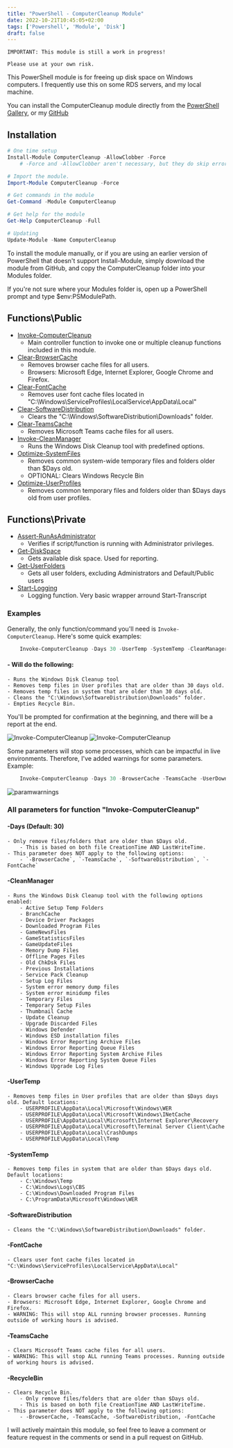 ```yaml
---
title: "PowerShell - ComputerCleanup Module"
date: 2022-10-21T10:45:05+02:00
tags: ['Powershell', 'Module', 'Disk']
draft: false
---
```

`IMPORTANT: This module is still a work in progress!`

`Please use at your own risk.`

This PowerShell module is for freeing up disk space on Windows computers.
I frequently use this on some RDS servers, and my local machine.

You can install the ComputerCleanup module directly from the [PowerShell Gallery](https://www.powershellgallery.com/packages/ComputerCleanup/), or my [GitHub](https://github.com/tomskovich/ComputerCleanup)

## Installation

```powershell
# One time setup
Install-Module ComputerCleanup -AllowClobber -Force 
	# -Force and -AllowClobber aren't necessary, but they do skip errors in case some appear.

# Import the module.
Import-Module ComputerCleanup -Force

# Get commands in the module
Get-Command -Module ComputerCleanup

# Get help for the module
Get-Help ComputerCleanup -Full

# Updating
Update-Module -Name ComputerCleanup
```

To install the module manually, or if you are using an earlier version of PowerShell that doesn't support Install-Module, simply download the module from GitHub, and copy the ComputerCleanup folder into your Modules folder. 

If you're not sure where your Modules folder is, open up a PowerShell prompt and type $env:PSModulePath.

## Functions\Public

- [Invoke-ComputerCleanup](https://github.com/tomskovich/ComputerCleanup/blob/main/Public/Invoke-ComputerCleanup.ps1) 
    - Main controller function to invoke one or multiple cleanup functions included in this module.
- [Clear-BrowserCache](https://github.com/tomskovich/ComputerCleanup/blob/main/Public/Clear-BrowserCache.ps1)
	- Removes browser cache files for all users.
    - Browsers: Microsoft Edge, Internet Explorer, Google Chrome and Firefox.
- [Clear-FontCache](https://github.com/tomskovich/ComputerCleanup/blob/main/Public/Clear-FontCache.ps1)
	- Removes user font cache files located in "C:\Windows\ServiceProfiles\LocalService\AppData\Local\"
- [Clear-SoftwareDistribution](https://github.com/tomskovich/ComputerCleanup/blob/main/Public/Clear-SoftwareDistribution.ps1)
    - Clears the "C:\Windows\SoftwareDistribution\Downloads" folder.
- [Clear-TeamsCache](https://github.com/tomskovich/ComputerCleanup/blob/main/Public/Clear-TeamsCache.ps1) 
    - Removes Microsoft Teams cache files for all users.
- [Invoke-CleanManager](https://github.com/tomskovich/ComputerCleanup/blob/main/Public/Invoke-CleanManager.ps1) 
    - Runs the Windows Disk Cleanup tool with predefined options.
- [Optimize-SystemFiles](https://github.com/tomskovich/ComputerCleanup/blob/main/Public/Optimize-SystemFiles.ps1) 
    - Removes common system-wide temporary files and folders older than $Days old.
    - OPTIONAL: Clears Windows Recycle Bin
- [Optimize-UserProfiles](https://github.com/tomskovich/ComputerCleanup/blob/main/Public/Optimize-UserProfiles.ps1) 
    - Removes common temporary files and folders older than $Days days old from user profiles.

## Functions\Private

- [Assert-RunAsAdministrator](https://github.com/tomskovich/ComputerCleanup/blob/main/Private/Assert-RunAsAdministrator.ps1) 
    - Verifies if script/function is running with Administrator privileges.
- [Get-DiskSpace](https://github.com/tomskovich/ComputerCleanup/blob/main/Private/Get-DiskSpace.ps1)
    - Gets available disk space. Used for reporting.
- [Get-UserFolders](https://github.com/tomskovich/ComputerCleanup/blob/main/Private/Get-Userfolders.ps1)
    - Gets all user folders, excluding Administrators and Default/Public users
- [Start-Logging](https://github.com/tomskovich/ComputerCleanup/blob/main/Private/Start-Logging.ps1)
    - Logging function. Very basic wrapper arround Start-Transcript

### Examples

Generally, the only function/command you'll need is `Invoke-ComputerCleanup`. Here's some quick examples:

``` powershell
    Invoke-ComputerCleanup -Days 30 -UserTemp -SystemTemp -CleanManager -SoftwareDistribution -RecycleBin 
```

#### - Will do the following:
	- Runs the Windows Disk Cleanup tool
	- Removes temp files in User profiles that are older than 30 days old.
	- Removes temp files in system that are older than 30 days old.
	- Cleans the "C:\Windows\SoftwareDistribution\Downloads" folder.
	- Empties Recycle Bin.

You'll be prompted for confirmation at the beginning, and there will be a report at the end.

![Invoke-ComputerCleanup](/computercleanup_example1_start.png#center)
![Invoke-ComputerCleanup](/computercleanup_example1_finish.png#center)

Some parameters will stop some processes, which can be impactful in live environments.
Therefore, I've added warnings for some parameters. Example:

``` powershell
    Invoke-ComputerCleanup -Days 30 -BrowserCache -TeamsCache -UserDownloads
```
![paramwarnings](/paramwarnings.png#center)

### All parameters for function "Invoke-ComputerCleanup"

#### -Days (Default: 30)
	- Only remove files/folders that are older than $Days old. 
		- This is based on both file CreationTime AND LastWriteTime.
	- This parameter does NOT apply to the following options:
		- `-BrowserCache`, `-TeamsCache`, `-SoftwareDistribution`, `-FontCache`

#### -CleanManager
	- Runs the Windows Disk Cleanup tool with the following options enabled:
		- Active Setup Temp Folders
		- BranchCache
		- Device Driver Packages
		- Downloaded Program Files
		- GameNewsFiles
		- GameStatisticsFiles
		- GameUpdateFiles
		- Memory Dump Files
		- Offline Pages Files
		- Old ChkDsk Files
		- Previous Installations
		- Service Pack Cleanup
		- Setup Log Files
		- System error memory dump files
		- System error minidump files
		- Temporary Files
		- Temporary Setup Files
		- Thumbnail Cache
		- Update Cleanup
		- Upgrade Discarded Files
		- Windows Defender
		- Windows ESD installation files
		- Windows Error Reporting Archive Files
		- Windows Error Reporting Queue Files
		- Windows Error Reporting System Archive Files
		- Windows Error Reporting System Queue Files
		- Windows Upgrade Log Files

#### -UserTemp
	- Removes temp files in User profiles that are older than $Days days old. Default locations:
		- USERPROFILE\AppData\Local\Microsoft\Windows\WER
		- USERPROFILE\AppData\Local\Microsoft\Windows\INetCache
		- USERPROFILE\AppData\Local\Microsoft\Internet Explorer\Recovery
		- USERPROFILE\AppData\Local\Microsoft\Terminal Server Client\Cache
		- USERPROFILE\AppData\Local\CrashDumps
		- USERPROFILE\AppData\Local\Temp

#### -SystemTemp
	- Removes temp files in system that are older than $Days days old. Default locations:
		- C:\Windows\Temp
		- C:\Windows\Logs\CBS
		- C:\Windows\Downloaded Program Files
		- C:\ProgramData\Microsoft\Windows\WER

#### -SoftwareDistribution
	- Cleans the "C:\Windows\SoftwareDistribution\Downloads" folder.

#### -FontCache
	- Clears user font cache files located in "C:\Windows\ServiceProfiles\LocalService\AppData\Local"

#### -BrowserCache 
	- Clears browser cache files for all users.
	- Browsers: Microsoft Edge, Internet Explorer, Google Chrome and Firefox.
	- WARNING: This will stop ALL running browser processes. Running outside of working hours is advised.

#### -TeamsCache
	- Clears Microsoft Teams cache files for all users.
    - WARNING: This will stop ALL running Teams processes. Running outside of working hours is advised.

#### -RecycleBin
	- Clears Recycle Bin.
		- Only remove files/folders that are older than $Days old. 
		- This is based on both file CreationTime AND LastWriteTime.
	- This parameter does NOT apply to the following options:
		- -BrowserCache, -TeamsCache, -SoftwareDistribution, -FontCache

I will actively maintain this module, so feel free to leave a comment or feature request in the comments or send in a pull request on GitHub.